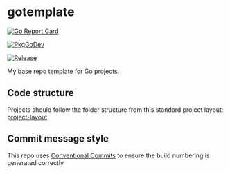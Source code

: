 # gotemplate

[![Go Report Card](https://goreportcard.com/badge/github.com/danstis/gotemplate?style=flat-square)](https://goreportcard.com/report/github.com/danstis/gotemplate)

[![PkgGoDev](https://pkg.go.dev/badge/github.com/danstis/gotemplate)](https://pkg.go.dev/github.com/danstis/gotemplate)

[![Release](https://img.shields.io/github/release/danstis/gotemplate.svg?style=flat-square)](https://github.com/danstis/gotemplate/releases/latest)

My base repo template for Go projects.

## Code structure

Projects should follow the folder structure from this standard project layout: [project-layout](https://github.com/golang-standards/project-layout)

## Commit message style

This repo uses [Conventional Commits](https://www.conventionalcommits.org/) to ensure the build numbering is generated correctly
